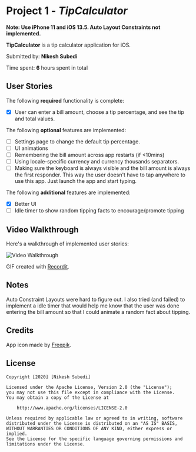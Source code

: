 # Project 1 - *TipCalculator*

**Note: Use iPhone 11 and iOS 13.5. Auto Layout Constraints not implemented.**

**TipCalculator** is a tip calculator application for iOS.

Submitted by: **Nikesh Subedi**

Time spent: **6** hours spent in total

## User Stories

The following **required** functionality is complete:

* [x] User can enter a bill amount, choose a tip percentage, and see the tip and total values.

The following **optional** features are implemented:

* [ ] Settings page to change the default tip percentage.
* [ ] UI animations
* [ ] Remembering the bill amount across app restarts (if <10mins)
* [ ] Using locale-specific currency and currency thousands separators.
* [ ] Making sure the keyboard is always visible and the bill amount is always the first responder. This way the user doesn't have to tap anywhere to use this app. Just launch the app and start typing.

The following **additional** features are implemented:

- [x] Better UI
- [ ] Idle timer to show random tipping facts to encourage/promote tipping

## Video Walkthrough

Here's a walkthrough of implemented user stories:

<img src='https://imgur.com/a/TkRmVyN' width='' alt='Video Walkthrough' />

GIF created with [Recordit](http://www.recordit.co/).

## Notes

Auto Constraint Layouts were hard to figure out. I also tried (and failed) to implement a idle timer that would help me know that the user was done entering the bill amount so that I could animate a random fact about tipping.

## Credits

App icon made by [Freepik](http://www.flaticon.com).

## License

    Copyright [2020] [Nikesh Subedi]

    Licensed under the Apache License, Version 2.0 (the "License");
    you may not use this file except in compliance with the License.
    You may obtain a copy of the License at

        http://www.apache.org/licenses/LICENSE-2.0

    Unless required by applicable law or agreed to in writing, software
    distributed under the License is distributed on an "AS IS" BASIS,
    WITHOUT WARRANTIES OR CONDITIONS OF ANY KIND, either express or implied.
    See the License for the specific language governing permissions and
    limitations under the License.
